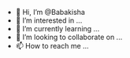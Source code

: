 - 👋 Hi, I’m @Babakisha
- 👀 I’m interested in ...
- 🌱 I’m currently learning ...
- 💞️ I’m looking to collaborate on ...
- 📫 How to reach me ...

<!---
Babakisha/Babakisha is a ✨ special ✨ repository because its `README.md` (this file) appears on your GitHub profile.
You can click the Preview link to take a look at your changes.
--->
